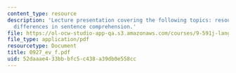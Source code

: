 ```yaml
---
content_type: resource
description: 'Lecture presentation covering the following topics: resources and individual
  differences in sentence comprehension.'
file: https://ol-ocw-studio-app-qa.s3.amazonaws.com/courses/9-591j-language-processing-fall-2004/52daaae433bbbfc5c438a39db0e558cc_0927_ev_f.pdf
file_type: application/pdf
resourcetype: Document
title: 0927_ev_f.pdf
uid: 52daaae4-33bb-bfc5-c438-a39db0e558cc
---
```


